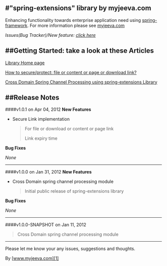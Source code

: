 
#"spring-extensions" library by myjeeva.com
-------------------------------------------

Enhancing functionality towards enterprise application need using [spring-framework][2]. For more information please see [myjeeva.com][1]

*Issues(Bug Tracker)/New feature: [click here][3]*


##Getting Started: take a look at these Articles
----------------------------------------------
[Library Home page][1]

[How to secure/protect: file or content or page or download link?][4]

[Cross Domain Spring Channel Processing using spring-extensions Library][5]


##Release Notes
-------------

####v1.0.1 on Apr 04, 2012
**New Features**

*   Secure Link implementation

    > For file or download or content or page link
    >
    > Link expiry time

**Bug Fixes** 

*None*

* * *

####v1.0.0 on Jan 31, 2012
**New Features**

*   Cross Domain spring channel processing module

    > Initial public release of spring-extensions library

**Bug Fixes** 

*None*

* * *

####v1.0.0-SNAPSHOT on Jan 11, 2012
> Cross Domain spring channel processing module


----
Please let me know your any issues, suggestions and thoughts. 

By [www.myjeeva.com][1]


[1]: http://www.myjeeva.com/spring-extensions "spring-extensions library"
[2]: http://springsource.org "SpringSource.org"
[3]: https://github.com/jeevatkm/spring-extensions/issues "Issues(Bug Tracker)/New feature"

[4]: http://www.myjeeva.com/2012/04/how-to-secure-or-protect-file-content-page-donwload-link/ "How to secure/protect: file or content or page or download link?"
[5]: http://www.myjeeva.com/2012/01/cross-domain-spring-channel-processing-spring-extensions-library/ "Cross Domain Spring Channel Processing using spring-extensions Library"
